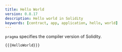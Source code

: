 ```yaml
---
title: Hello World
version: 0.8.17
description: Hello world in Solidity
keywords: [contract, app, application, hello, world]
---
```


`pragma` specifies the compiler version of Solidity.

```solidity
{{{HelloWorld}}}
```
